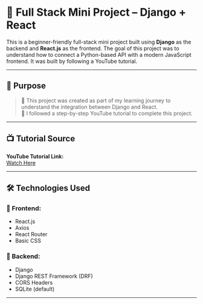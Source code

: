# 🧪 Full Stack Mini Project – Django + React

This is a beginner-friendly full-stack mini project built using **Django** as the backend and **React.js** as the frontend. The goal of this project was to understand how to connect a Python-based API with a modern JavaScript frontend. It was built by following a YouTube tutorial.

---

## 🎯 Purpose

> 🔹 This project was created as part of my learning journey to understand the integration between Django and React.  
> 🔹 I followed a step-by-step YouTube tutorial to complete this project.

---

## 📺 Tutorial Source

**YouTube Tutorial Link:**  
[Watch Here](https://www.youtube.com/watch?v=c-QsfbznSXI&t=6722s)  

---

## 🛠️ Technologies Used

### 🚀 Frontend:
- React.js
- Axios
- React Router
- Basic CSS 

### 🐍 Backend:
- Django
- Django REST Framework (DRF)
- CORS Headers
- SQLite (default)

---

